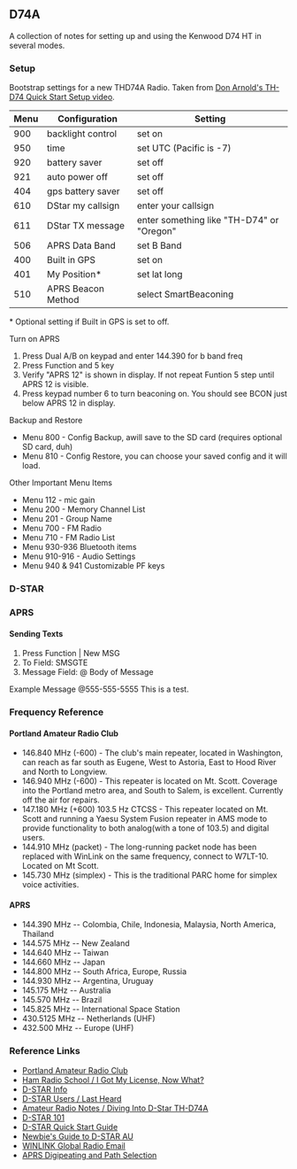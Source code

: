 ## D74A

A collection of notes for setting up and using the Kenwood D74 HT in several modes.

### Setup

Bootstrap settings for a new THD74A Radio. Taken from [Don Arnold's TH-D74 Quick Start Setup video](https://youtu.be/aldEwRD4tYw).

| Menu | Configuration | Setting |
|---|---|---|
| 900 | backlight control | set on |
| 950 | time | set UTC (Pacific is -7) | 
| 920 | battery saver | set off |
| 921 | auto power off | set off |
| 404 | gps battery saver | set off |
| 610 | DStar my callsign | enter your callsign |
| 611 | DStar TX message | enter something like "TH-D74" or "Oregon" |
| 506 | APRS Data Band | set B Band |
| 400 | Built in GPS | set on |
| 401 | My Position* | set lat long |
| 510 | APRS Beacon Method | select SmartBeaconing |
\* Optional setting if Built in GPS is set to off.

Turn on APRS
1. 	Press Dual A/B on keypad and enter 144.390 for b band freq
2.	Press Function and 5 key
3.	Verify "APRS 12" is shown in display. If not repeat Funtion 5 step until APRS 12 is visible.
4. 	Press keypad number 6 to turn beaconing on. You should see BCON just below APRS 12 in display.

Backup and Restore
*	Menu 800 - Config Backup, awill save to the SD card (requires optional SD card, duh)
*	Menu 810 - Config Restore, you can choose your saved config and it will load.

Other Important Menu Items
*	Menu 112 - mic gain
*	Menu 200 - Memory Channel List
*	Menu 201 - Group Name
*	Menu 700 - FM Radio
*	Menu 710 - FM Radio List
*	Menu 930-936 Bluetooth items
*	Menu 910-916 - Audio Settings
*	Menu 940 & 941 Customizable PF keys

### D-STAR

### APRS

#### Sending Texts
1. Press Function | New MSG
2. To Field: SMSGTE
3. Message Field: @<PhoneNumberOfRecepient> Body of Message

Example Message
@555-555-5555 This is a test. 

### Frequency Reference

#### Portland Amateur Radio Club

*   146.840 MHz (-600) - The club's main repeater, located in Washington, can reach as far south as Eugene, West to Astoria, East to Hood River and North to Longview.
*   146.940 MHz (-600) - This repeater is located on Mt. Scott. Coverage into the Portland metro area, and South to Salem, is excellent. Currently off the air for repairs.
*   147.180 MHz (+600) 103.5 Hz CTCSS - This repeater located on Mt. Scott and running a Yaesu System Fusion repeater in AMS mode to provide functionality to both analog(with a tone of 103.5) and digital users.
*   144.910 MHz (packet) - The long-running packet node has been replaced with WinLink on the same frequency, connect to W7LT-10. Located on Mt Scott.
*   145.730 MHz (simplex) - This is the traditional PARC home for simplex voice activities.

#### APRS

*   144.390 MHz -- Colombia, Chile, Indonesia, Malaysia, North America, Thailand
*   144.575 MHz -- New Zealand
*   144.640 MHz -- Taiwan
*   144.660 MHz -- Japan
*   144.800 MHz -- South Africa, Europe, Russia
*   144.930 MHz -- Argentina, Uruguay
*   145.175 MHz -- Australia
*   145.570 MHz -- Brazil
*   145.825 MHz -- International Space Station
*   430.5125 MHz -- Netherlands (UHF)
*   432.500 MHz  -- Europe (UHF)

### Reference Links
*   [Portland Amateur Radio Club](http://www.w7lt.org)
*   [Ham Radio School / I Got My License, Now What?](https://hamradioschool.com/i-got-my-license-now-what/)
*   [D-STAR Info](http://www.dstarinfo.com/home.aspx)
*   [D-STAR Users / Last Heard](http://dstarusers.org/lastheard.php)
*   [Amateur Radio Notes / Diving Into D-Star TH-D74A](https://amateurradionotes.com/th-d74.htm)
*   [D-STAR 101](http://www.dstar101.com/basicoperation.htm)
*   [D-STAR Quick Start Guide](http://www.roblocher.com/whitepapers/dstar.html)
*   [Newbie's Guide to D-STAR AU](http://www.dstar.org.au/wp-content/uploads/2015/02/Newbies-Guide-to-D-Star-V2.01.pdf)
*   [WINLINK Global Radio Email](https://winlink.org)
*   [APRS Digipeating and Path Selection](http://wa8lmf.net/DigiPaths/)
 
